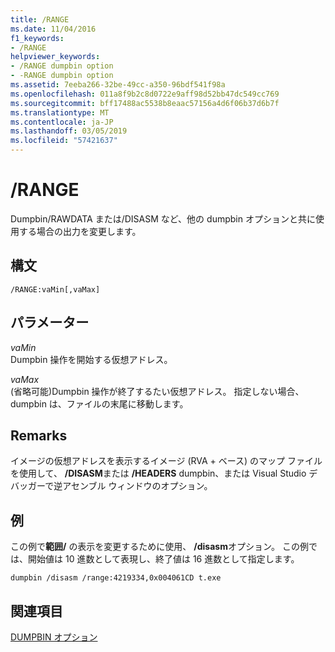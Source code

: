 ```yaml
---
title: /RANGE
ms.date: 11/04/2016
f1_keywords:
- /RANGE
helpviewer_keywords:
- /RANGE dumpbin option
- -RANGE dumpbin option
ms.assetid: 7eeba266-32be-49cc-a350-96bdf541f98a
ms.openlocfilehash: 011a8f9b2c8d0722e9aff98d52bb47dc549cc769
ms.sourcegitcommit: bff17488ac5538b8eaac57156a4d6f06b37d6b7f
ms.translationtype: MT
ms.contentlocale: ja-JP
ms.lasthandoff: 03/05/2019
ms.locfileid: "57421637"
---
```

# <a name="range"></a>/RANGE

Dumpbin/RAWDATA または/DISASM など、他の dumpbin オプションと共に使用する場合の出力を変更します。

## <a name="syntax"></a>構文

```
/RANGE:vaMin[,vaMax]
```

## <a name="parameters"></a>パラメーター

*vaMin*<br/>
Dumpbin 操作を開始する仮想アドレス。

*vaMax*<br/>
(省略可能)Dumpbin 操作が終了するたい仮想アドレス。 指定しない場合、dumpbin は、ファイルの末尾に移動します。

## <a name="remarks"></a>Remarks

イメージの仮想アドレスを表示するイメージ (RVA + ベース) のマップ ファイルを使用して、 **/DISASM**または **/HEADERS** dumpbin、または Visual Studio デバッガーで逆アセンブル ウィンドウのオプション。

## <a name="example"></a>例

この例で**範囲/** の表示を変更するために使用、 **/disasm**オプション。 この例では、開始値は 10 進数として表現し、終了値は 16 進数として指定します。

```
dumpbin /disasm /range:4219334,0x004061CD t.exe
```

## <a name="see-also"></a>関連項目

[DUMPBIN オプション](../../build/reference/dumpbin-options.md)
